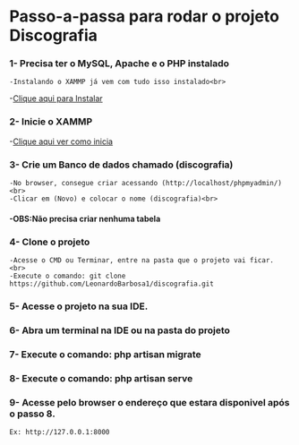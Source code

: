 # Passo-a-passa para rodar o projeto Discografia


### 1- Precisa ter o MySQL, Apache e o PHP instalado <br>
    -Instalando o XAMMP já vem com tudo isso instalado<br>
-<a href="https://packagist.org/packages/laravel/framework">Clique aqui para Instalar</a><br>


### 2- Inicie o XAMMP<br>
-<a href="https://packagist.org/packages/laravel/framework">Clique aqui ver como inicia</a><br>

### 3- Crie um Banco de dados chamado (discografia)<br>
    -No browser, consegue criar acessando (http://localhost/phpmyadmin/)<br>
    -Clicar em (Novo) e colocar o nome (discografia)<br>
#### -OBS:Não precisa criar nenhuma tabela

### 4- Clone o projeto <br>
    -Acesse o CMD ou Terminar, entre na pasta que o projeto vai ficar. <br>
    -Execute o comando: git clone https://github.com/LeonardoBarbosa1/discografia.git

### 5- Acesse o projeto na sua IDE.

### 6- Abra um terminal na IDE ou na pasta do projeto

### 7- Execute o comando: php artisan migrate

### 8- Execute o comando: php artisan serve

### 9- Acesse pelo browser o endereço que estara disponivel após o passo 8.
    Ex: http://127.0.0.1:8000

